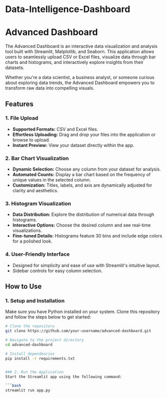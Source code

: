 # Data-Intelligence-Dashboard

# Advanced Dashboard

The Advanced Dashboard is an interactive data visualization and analysis tool built with Streamlit, Matplotlib, and Seaborn. This application allows users to seamlessly upload CSV or Excel files, visualize data through bar charts and histograms, and interactively explore insights from their datasets.

Whether you're a data scientist, a business analyst, or someone curious about exploring data trends, the Advanced Dashboard empowers you to transform raw data into compelling visuals.

## Features

### 1. File Upload
- **Supported Formats:** CSV and Excel files.
- **Effortless Uploading:** Drag and drop your files into the application or browse to upload.
- **Instant Preview:** View your dataset directly within the app.

### 2. Bar Chart Visualization
- **Dynamic Selection:** Choose any column from your dataset for analysis.
- **Automated Counts:** Display a bar chart based on the frequency of unique values in the selected column.
- **Customization:** Titles, labels, and axis are dynamically adjusted for clarity and aesthetics.

### 3. Histogram Visualization
- **Data Distribution:** Explore the distribution of numerical data through histograms.
- **Interactive Options:** Choose the desired column and see real-time visualizations.
- **Fine-tuned Details:** Histograms feature 30 bins and include edge colors for a polished look.

### 4. User-Friendly Interface
- Designed for simplicity and ease of use with Streamlit's intuitive layout.
- Sidebar controls for easy column selection.

## How to Use

### 1. Setup and Installation
Make sure you have Python installed on your system. Clone this repository and follow the steps below to get started:

```bash
# Clone the repository
git clone https://github.com/your-username/advanced-dashboard.git

# Navigate to the project directory
cd advanced-dashboard

# Install dependencies
pip install -r requirements.txt


### 2. Run the Application
Start the Streamlit app using the following command:

```bash
streamlit run app.py




